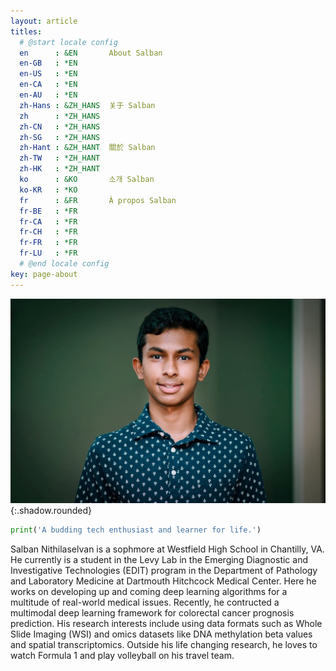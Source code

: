```yaml
---
layout: article
titles:
  # @start locale config
  en      : &EN       About Salban
  en-GB   : *EN
  en-US   : *EN
  en-CA   : *EN
  en-AU   : *EN
  zh-Hans : &ZH_HANS  关于 Salban
  zh      : *ZH_HANS
  zh-CN   : *ZH_HANS
  zh-SG   : *ZH_HANS
  zh-Hant : &ZH_HANT  關於 Salban
  zh-TW   : *ZH_HANT
  zh-HK   : *ZH_HANT
  ko      : &KO       소개 Salban
  ko-KR   : *KO
  fr      : &FR       À propos Salban
  fr-BE   : *FR
  fr-CA   : *FR
  fr-CH   : *FR
  fr-FR   : *FR
  fr-LU   : *FR
  # @end locale config
key: page-about
---
```


![Profile Picture](/salban_nithilaselvan.JPEG){:.shadow.rounded}

```python
print('A budding tech enthusiast and learner for life.')
```

Salban Nithilaselvan is a sophmore at Westfield High School in Chantilly, VA. He currently is a student in the Levy Lab in the Emerging Diagnostic and Investigative Technologies (EDIT) program in the Department of Pathology and Laboratory Medicine at Dartmouth Hitchcock Medical Center. Here he works on developing up and coming deep learning algorithms for a multitude of real-world medical issues. Recently, he contructed a multimodal deep learning framework for colorectal cancer prognosis prediction. His research interests include using data formats such as Whole Slide Imaging (WSI) and omics datasets like DNA methylation beta values and spatial transcriptomics. Outside his life changing research, he loves to watch Formula 1 and play volleyball on his travel team.




